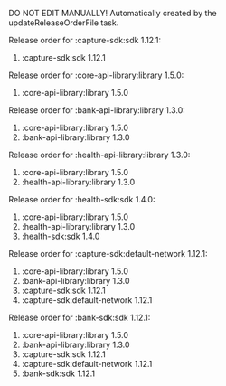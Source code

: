 DO NOT EDIT MANUALLY!
Automatically created by the updateReleaseOrderFile task.

Release order for :capture-sdk:sdk 1.12.1:
 1. :capture-sdk:sdk 1.12.1

Release order for :core-api-library:library 1.5.0:
 1. :core-api-library:library 1.5.0

Release order for :bank-api-library:library 1.3.0:
 1. :core-api-library:library 1.5.0
 2. :bank-api-library:library 1.3.0

Release order for :health-api-library:library 1.3.0:
 1. :core-api-library:library 1.5.0
 2. :health-api-library:library 1.3.0

Release order for :health-sdk:sdk 1.4.0:
 1. :core-api-library:library 1.5.0
 2. :health-api-library:library 1.3.0
 3. :health-sdk:sdk 1.4.0

Release order for :capture-sdk:default-network 1.12.1:
 1. :core-api-library:library 1.5.0
 2. :bank-api-library:library 1.3.0
 3. :capture-sdk:sdk 1.12.1
 4. :capture-sdk:default-network 1.12.1

Release order for :bank-sdk:sdk 1.12.1:
 1. :core-api-library:library 1.5.0
 2. :bank-api-library:library 1.3.0
 3. :capture-sdk:sdk 1.12.1
 4. :capture-sdk:default-network 1.12.1
 5. :bank-sdk:sdk 1.12.1

